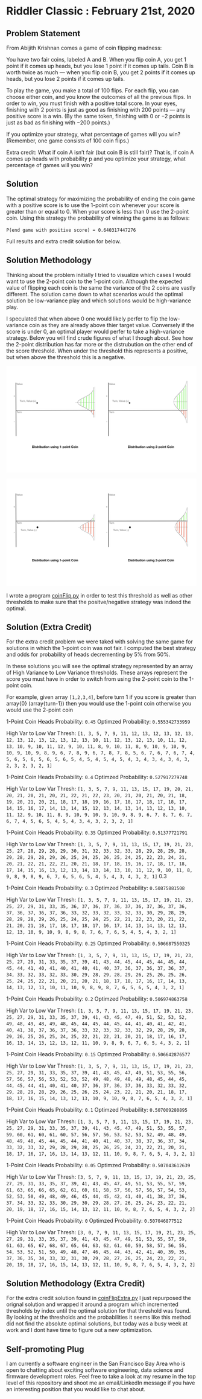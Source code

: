 # Riddler Classic : February 21st, 2020




## Problem Statement

From Abijith Krishnan comes a game of coin flipping madness:

You have two fair coins, labeled A and B. When you flip coin A, you get 1 point if it comes up heads, but you lose 1 point if it comes up tails. Coin B is worth twice as much — when you flip coin B, you get 2 points if it comes up heads, but you lose 2 points if it comes up tails.

To play the game, you make a total of 100 flips. For each flip, you can choose either coin, and you know the outcomes of all the previous flips. In order to win, you must finish with a positive total score. In your eyes, finishing with 2 points is just as good as finishing with 200 points — any positive score is a win. (By the same token, finishing with 0 or −2 points is just as bad as finishing with −200 points.)

If you optimize your strategy, what percentage of games will you win? (Remember, one game consists of 100 coin flips.)

Extra credit: What if coin A isn’t fair (but coin B is still fair)? That is, if coin A comes up heads with probability p and you optimize your strategy, what percentage of games will you win?


## Solution

The optimal strategy for maximizing the probability of ending the coin game with a positive score is to use the 1-point coin whenever your score is greater than or equal to 0.  When your score is less than 0 use the 2-point coin.  Using this strategy the probability of winning the game is as follows:

`P(end game with positive score) = 0.640317447276`

Full results and extra credit solution for below.


## Solution Methodology 

Thinking about the problem initially I tried to visualize which cases I would want to use the 2-point coin to the 1-point coin.  Although the expected value of flipping each coin is the same the variance of the 2 coins are vastly different.  The solution came down to what scenarios would the optimal solution be low-variance play and which solutions would be high-variance play.

I speculated that when above 0 one would likely perfer to flip the low-variance coin as they are already above thier target value.  Conversely if the score is under 0, an optimal player would perfer to take a high-variance strategy.  Below you will find crude figures of what I though about.  See how the 2-point distribution has far more or the distrubution on the other end of the score threshold.  When under the threshold this represents a positive, but when above the threshold this is a negative.

![Image: Positive Distributions](https://github.com/mattlee95/Riddler/blob/master/Feb21_2020/figures/coinGame/coinGame.002.jpeg)

![Image: Negative Distributions](https://github.com/mattlee95/Riddler/blob/master/Feb21_2020/figures/coinGame/coinGame.001.jpeg)

I wrote a program [coinFlip.py](https://github.com/mattlee95/Riddler/blob/master/Feb21_2020/coinFlip.py) in order to test this threshold as well as other thresholds to make sure that the positve/negative strategy was indeed the optimal.


## Solution (Extra Credit)

For the extra credit problem we were taked with solving the same game for solutions in which the 1-point coin was not fair.  I computed the best strategy and odds for probability of heads decrementing by 5% from 50%.

In these solutions you will see the optimal strategy represented by an array of High Variance to Low Variance thresholds.  These arrays represent the score you must have in order to switch from using the 2-point coin to the 1-point coin.

For example, given array `[1,2,3,4]`, before turn 1 if you score is greater than array{0} (array{turn-1}) then you would use the 1-point coin otherwise you would use the 2-point coin

1-Point Coin Heads Probability: `0.45`
Optimzed Probability: `0.555342733959`

High Var to Low Var Thresh: `[1, 3, 5, 7, 9, 11, 12, 13, 12, 13, 12, 13, 12, 13, 12, 13, 12, 13, 12, 13, 10, 11, 12, 13, 12, 13, 10, 11, 12, 13, 10, 9, 10, 11, 12, 9, 10, 11, 8, 9, 10, 11, 8, 9, 10, 9, 10, 9, 10, 9, 10, 9, 8, 9, 6, 7, 8, 9, 6, 7, 8, 7, 8, 5, 6, 7, 6, 7, 6, 7, 4, 5, 6, 5, 6, 5, 6, 5, 6, 5, 4, 5, 4, 5, 4, 5, 4, 3, 4, 3, 4, 3, 4, 3, 2, 3, 2, 3, 2, 1]`

1-Point Coin Heads Probability: `0.4`
Optimzed Probability: `0.527917279748`

High Var to Low Var Thresh: `[1, 3, 5, 7, 9, 11, 13, 15, 17, 19, 20, 21, 20, 21, 20, 21, 20, 21, 22, 21, 22, 23, 20, 21, 20, 21, 20, 21, 18, 19, 20, 21, 20, 21, 18, 17, 18, 19, 16, 17, 18, 17, 18, 17, 18, 17, 14, 15, 16, 17, 14, 13, 14, 15, 12, 13, 14, 13, 14, 13, 12, 13, 10, 11, 12, 9, 10, 11, 8, 9, 10, 9, 10, 9, 10, 9, 8, 9, 6, 7, 8, 7, 6, 7, 6, 7, 4, 5, 6, 5, 4, 5, 4, 3, 4, 3, 2, 3, 2, 1]`

1-Point Coin Heads Probability: `0.35`
Optimzed Probability: `0.51377721791`

High Var to Low Var Thresh: `[1, 3, 5, 7, 9, 11, 13, 15, 17, 19, 21, 23, 25, 27, 28, 29, 28, 29, 30, 31, 32, 33, 32, 33, 28, 29, 28, 29, 28, 29, 28, 29, 28, 29, 26, 25, 24, 25, 26, 25, 24, 25, 22, 23, 24, 21, 20, 21, 22, 21, 22, 21, 20, 21, 18, 17, 18, 19, 16, 17, 18, 17, 18, 17, 14, 15, 16, 13, 12, 13, 14, 13, 14, 13, 10, 11, 12, 9, 10, 11, 8, 9, 8, 9, 8, 9, 6, 7, 6, 5, 6, 5, 4, 5, 4, 3, 4, 3, 2, 1]`
0.3

1-Point Coin Heads Probability: `0.3`
Optimzed Probability: `0.50875881508`

High Var to Low Var Thresh: `[1, 3, 5, 7, 9, 11, 13, 15, 17, 19, 21, 23, 25, 27, 29, 31, 33, 35, 36, 37, 36, 37, 36, 37, 36, 37, 36, 37, 36, 37, 36, 37, 36, 37, 36, 33, 32, 33, 32, 33, 32, 33, 30, 29, 28, 29, 28, 29, 28, 29, 26, 25, 24, 25, 24, 25, 22, 21, 22, 23, 20, 21, 22, 21, 20, 21, 18, 17, 18, 17, 18, 17, 16, 17, 14, 13, 14, 13, 12, 13, 12, 13, 10, 9, 10, 9, 8, 9, 8, 7, 6, 7, 6, 5, 4, 5, 4, 3, 2, 1]`

1-Point Coin Heads Probability: `0.25`
Optimzed Probability: `0.506687550325`

High Var to Low Var Thresh: `[1, 3, 5, 7, 9, 11, 13, 15, 17, 19, 21, 23, 25, 27, 29, 31, 33, 35, 37, 39, 41, 43, 44, 45, 44, 45, 44, 45, 44, 45, 44, 41, 40, 41, 40, 41, 40, 41, 40, 37, 36, 37, 36, 37, 36, 37, 34, 33, 32, 33, 32, 33, 30, 29, 28, 29, 28, 29, 26, 25, 26, 25, 26, 25, 24, 25, 22, 21, 20, 21, 20, 21, 18, 17, 18, 17, 16, 17, 14, 13, 14, 13, 12, 13, 10, 11, 10, 9, 8, 9, 8, 7, 6, 5, 6, 5, 4, 3, 2, 1]`

1-Point Coin Heads Probability: `0.2`
Optimzed Probability: `0.506974863758`

High Var to Low Var Thresh: `[1, 3, 5, 7, 9, 11, 13, 15, 17, 19, 21, 23, 25, 27, 29, 31, 33, 35, 37, 39, 41, 43, 45, 47, 49, 51, 52, 53, 52, 49, 48, 49, 48, 49, 48, 45, 44, 45, 44, 45, 44, 41, 40, 41, 42, 41, 40, 41, 38, 37, 36, 37, 36, 33, 32, 33, 32, 33, 32, 29, 28, 29, 28, 29, 26, 25, 26, 25, 24, 25, 22, 21, 22, 21, 20, 21, 18, 17, 16, 17, 16, 13, 14, 13, 12, 13, 12, 11, 10, 9, 8, 9, 6, 7, 6, 5, 4, 3, 2, 1]`

1-Point Coin Heads Probability: `0.15`
Optimzed Probability: `0.506642876577`

High Var to Low Var Thresh: `[1, 3, 5, 7, 9, 11, 13, 15, 17, 19, 21, 23, 25, 27, 29, 31, 33, 35, 37, 39, 41, 43, 45, 47, 49, 51, 53, 55, 56, 57, 56, 57, 56, 53, 52, 53, 52, 49, 48, 49, 48, 49, 48, 45, 44, 45, 44, 45, 44, 41, 40, 41, 40, 37, 36, 37, 36, 37, 36, 33, 32, 33, 32, 29, 28, 29, 28, 29, 26, 25, 26, 25, 24, 23, 22, 21, 20, 21, 18, 17, 18, 17, 16, 15, 14, 13, 12, 13, 10, 9, 10, 9, 8, 7, 6, 5, 4, 3, 2, 1]`

1-Point Coin Heads Probability: `0.1`
Optimzed Probability: `0.507009280895`

High Var to Low Var Thresh: `[1, 3, 5, 7, 9, 11, 13, 15, 17, 19, 21, 23, 25, 27, 29, 31, 33, 35, 37, 39, 41, 43, 45, 47, 49, 51, 53, 55, 57, 59, 60, 61, 60, 61, 60, 57, 56, 57, 56, 53, 52, 53, 52, 49, 48, 49, 48, 49, 48, 45, 44, 45, 44, 41, 40, 41, 40, 37, 38, 37, 36, 37, 34, 33, 32, 33, 32, 29, 28, 29, 28, 25, 26, 25, 24, 23, 22, 21, 20, 21, 18, 17, 16, 17, 16, 13, 14, 13, 12, 11, 10, 9, 8, 7, 6, 5, 4, 3, 2, 1]`

1-Point Coin Heads Probability: `0.05`
Optimzed Probability: `0.507043612639`

High Var to Low Var Thresh: `[3, 5, 7, 9, 11, 13, 15, 17, 19, 21, 23, 25, 27, 29, 31, 33, 35, 37, 39, 41, 43, 45, 47, 49, 51, 53, 55, 57, 59, 61, 63, 65, 66, 65, 62, 61, 60, 61, 58, 57, 56, 57, 56, 57, 54, 53, 52, 53, 50, 49, 48, 49, 46, 45, 44, 45, 42, 41, 40, 41, 38, 37, 36, 37, 34, 33, 32, 33, 30, 29, 30, 29, 28, 27, 26, 25, 24, 23, 22, 21, 20, 19, 18, 17, 16, 15, 14, 13, 12, 11, 10, 9, 8, 7, 6, 5, 4, 3, 2, 2]`

1-Point Coin Heads Probability: `0`
Optimzed Probability: `0.507046877512`

High Var to Low Var Thresh: `[3, 0, 7, 9, 11, 13, 15, 17, 19, 21, 23, 25, 27, 29, 31, 33, 35, 37, 39, 41, 43, 45, 47, 49, 51, 53, 55, 57, 59, 61, 63, 65, 67, 68, 67, 65, 64, 63, 62, 61, 60, 59, 58, 57, 56, 55, 54, 53, 52, 51, 50, 49, 48, 47, 46, 45, 44, 43, 42, 41, 40, 39, 35, 37, 36, 35, 34, 33, 32, 31, 30, 29, 28, 27, 26, 25, 24, 23, 22, 21, 20, 19, 18, 17, 16, 15, 14, 13, 12, 11, 10, 9, 8, 7, 6, 5, 4, 3, 2, 2]`


## Solution Methodology (Extra Credit)

For the extra credit solution found in [coinFlipExtra.py](https://github.com/mattlee95/Riddler/blob/master/Feb21_2020/coinFlipExtra.py) I just repurposed the orignal solution and wrapped it around a program which incremented thresholds by index until the optimal solution for that threshold was found.  By looking at the thresholds and the probabilities it seems like this method did not find the absolute optimal solutions, but today was a busy week at work and I dont have time to figure out a new optimization.


## Self-promoting Plug

I am currently a software engineer in the San Francisco Bay Area who is open to chatting about exciting software engineering, data science and firmware development roles.  Feel free to take a look at my resume in the top level of this repository and shoot me an email/LinkedIn message if you have an interesting position that you would like to chat about.
